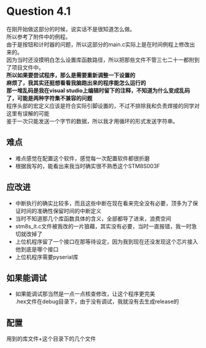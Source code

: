  # Question 4.1
 在刚开始做这部分的时候，说实话不是很知道怎么做。                
 所以参考了附件中的例程。           
 由于是按钮和计时器的问题，所以这部分的main.c实际上是在时间例程上修改出来的。       
 因为当时还没摸明白怎么设置库函数路径，所以把那些文件不管三七二十一都附到了项目文件中。         
**所以如果要尝试程序，那么是需要重新调整一下设置的**                
**麻烦了，我其实还挺想看看我脑跑出来的程序能怎么运行的**    
**那一堆乱码是我在visual studio上编辑时留下的注释，不知道为什么变成乱码了，可能是两种字符集不兼容的问题**            
程序头部的宏定义应该是符合实际引脚设置的，不过不排除我和负责焊接的同学对这里有误解的可能          
鉴于一次只能发送一个字节的数据，所以我才用循环的形式发送字符串。  

## 难点
 - 难点感觉在配置这个软件，感觉每一次配置软件都很折磨
 - 根据我写的，能看出来我当时确实很不熟悉这个STM8S003F

 ## 应改进
  - 中断执行的确实比较多，而且这些中断在现在看来完全没有必要，顶多为了保证时间的准确性保留时间的中断定义
  - 当时不知道那几个库函数具体的含义，全部都导了进来，浪费空间
  - stm8s_it.c文件被我改的一片狼藉，其实没有必要，当时一直报错，我一时急切就改掉了
  - 上位机程序留了一个接口在那等待设定，因为我到现在还没发现这个芯片接入他到底是哪个接口
  - 上位机程序需要pyserial库
 ## 如果能调试 
  - 如果能调试那当然是一点一点核查修改，让这个程序更完美            
.hex文件在debug目录下，由于没有调试，我就没有去生成release的
 ## 配置
 用到的库文件+这个目录下的几个文件